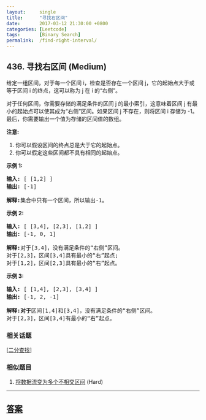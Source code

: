 ```yaml
---
layout:     single
title:      "寻找右区间"
date:       2017-03-12 21:30:00 +0800
categories: [Leetcode]
tags:       [Binary Search]
permalink:  /find-right-interval/
---
```


## 436. 寻找右区间 (Medium)

<p>给定一组区间，对于每一个区间 i，检查是否存在一个区间 j，它的起始点大于或等于区间&nbsp;i 的终点，这可以称为 j 在 i 的&ldquo;右侧&rdquo;。</p>

<p>对于任何区间，你需要存储的满足条件的区间&nbsp;j 的最小索引，这意味着区间 j 有最小的起始点可以使其成为&ldquo;右侧&rdquo;区间。如果区间&nbsp;j 不存在，则将区间 i 存储为 -1。最后，你需要输出一个值为存储的区间值的数组。</p>

<p><strong>注意:</strong></p>

<ol>
	<li>你可以假设区间的终点总是大于它的起始点。</li>
	<li>你可以假定这些区间都不具有相同的起始点。</li>
</ol>

<p><strong>示例 1:</strong></p>

<pre>
<strong>输入:</strong> [ [1,2] ]
<strong>输出:</strong> [-1]

<strong>解释:</strong>集合中只有一个区间，所以输出-1。
</pre>

<p><strong>示例 2:</strong></p>

<pre>
<strong>输入:</strong> [ [3,4], [2,3], [1,2] ]
<strong>输出:</strong> [-1, 0, 1]

<strong>解释:</strong>对于[3,4]，没有满足条件的&ldquo;右侧&rdquo;区间。
对于[2,3]，区间[3,4]具有最小的&ldquo;右&rdquo;起点;
对于[1,2]，区间[2,3]具有最小的&ldquo;右&rdquo;起点。
</pre>

<p><strong>示例 3:</strong></p>

<pre>
<strong>输入:</strong> [ [1,4], [2,3], [3,4] ]
<strong>输出:</strong> [-1, 2, -1]

<strong>解释:对于</strong>区间[1,4]和[3,4]，没有满足条件的&ldquo;右侧&rdquo;区间。
对于[2,3]，区间[3,4]有最小的&ldquo;右&rdquo;起点。
</pre>

### 相关话题
  [[二分查找](https://github.com/openset/leetcode/tree/master/tag/binary-search/README.md)]

### 相似题目
  1. [将数据流变为多个不相交区间](/data-stream-as-disjoint-intervals) (Hard)

---

## [答案](https://github.com/openset/leetcode/tree/master/problems/find-right-interval)

